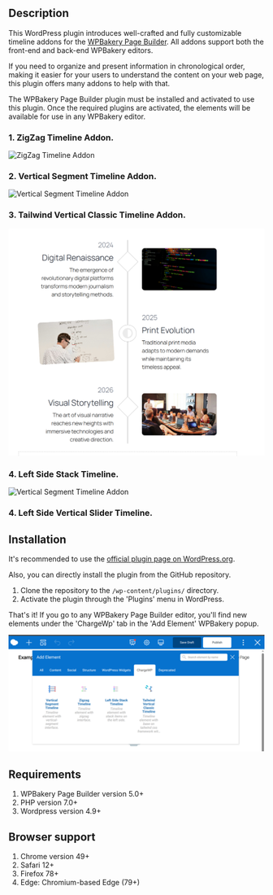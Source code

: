 ## Description

This WordPress plugin introduces well-crafted and fully customizable timeline addons for the [WPBakery Page Builder](https://wpbakery.com/). All addons support both the front-end and back-end WPBakery editors. 

If you need to organize and present information in chronological order, making it easier for your users to understand the content on your web page, this plugin offers many addons to help with that. 

The WPBakery Page Builder plugin must be installed and activated to use this plugin. Once the required plugins are activated, the elements will be available for use in any WPBakery editor.

### 1. ZigZag Timeline Addon.

![ZigZag Timeline Addon](assets/images/github-reame/screen-2.png)


### 2. Vertical Segment Timeline Addon.

![Vertical Segment Timeline Addon](assets/images/github-reame/screen-4.png)

### 3. Tailwind Vertical Classic Timeline Addon.

![Tailwind Vertical Classic Timeline Addon](assets/images/github-reame/screen-6.png)

### 4. Left Side Stack Timeline.

![Vertical Segment Timeline Addon](assets/images/github-reame/screen-5.png)

### 4. Left Side Vertical Slider Timeline.

## Installation
It's recommended to use the [official plugin page on WordPress.org](https://wordpress.org/plugins/chargewp-timeline-addons-for-wpbakery).

Also, you can directly install the plugin from the GitHub repository.
1. Clone the repository to the `/wp-content/plugins/` directory.
2. Activate the plugin through the 'Plugins' menu in WordPress.

That's it! If you go to any WPBakery Page Builder editor, you'll find new elements under the 'ChargeWp' tab in the 'Add Element' WPBakery popup.

![](assets/images/github-reame/screen-1.png)

## Requirements
1. WPBakery Page Builder version 5.0+
2. PHP version 7.0+
3. Wordpress version 4.9+
   
## Browser support
1. Chrome version 49+
2. Safari 12+
3. Firefox 78+
4. Edge: Chromium-based Edge (79+)
